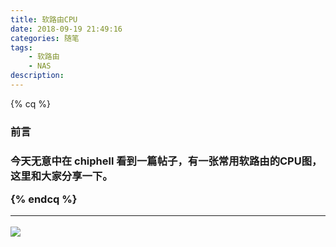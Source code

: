 ```yaml
---
title: 软路由CPU
date: 2018-09-19 21:49:16
categories: 随笔
tags:
    - 软路由
    - NAS
description: 
---
```


{% cq %}

<h3>前言<h3>

今天无意中在 chiphell 看到一篇帖子，有一张常用软路由的CPU图，这里和大家分享一下。

{% endcq %}

<!-- more -->

---
![](https://static.chiphell.com/forum/201808/06/191741r919cyy9n55b7ppg.png)